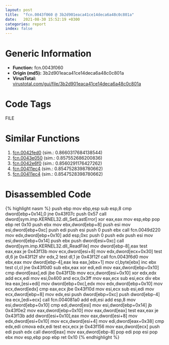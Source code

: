 ```yaml
---
layout: post
title:  "fcn.0043f060 @ 3b2d901eaca41ce14deca6a48c0c801a"
date:   2021-08-30 15:52:19 +0300
categories: report
index: false
---
```


# Generic Information
- **Function:** fcn.0043f060
- **Origin (md5):** 3b2d901eaca41ce14deca6a48c0c801a
- **VirusTotal:** [virustotal.com/gui/file/3b2d901eaca41ce14deca6a48c0c801a][virustotal_ref]

# Code Tags
<span class="tag" id="FILE">FILE</span>


# Similar Functions

1. [fcn.0042fed0][similar_1_ref] (sim.: 0.8660317684138544)
2. [fcn.0043e050][similar_2_ref] (sim.: 0.857552686200836)
3. [fcn.0042e6f0][similar_3_ref] (sim.: 0.8560291176427262)
4. [fcn.00411ec4][similar_4_ref] (sim.: 0.8547528398780662)
5. [fcn.00411ec4][similar_5_ref] (sim.: 0.8547528398780662)


# Disassembled Code

{% highlight nasm %}
push ebp
mov ebp,esp
sub esp,8
cmp dword[ebp+0x14],0
jne 0x43f07c
push 0x57
call dword[sym.imp.KERNEL32.dll_SetLastError]
xor eax,eax
mov esp,ebp
pop ebp
ret 0x10
push ebx
mov ebx,dword[ebp+8]
push esi
mov esi,dword[ebp+0xc]
push edi
push esi
push 0
push ebx
call fcn.0049d220
mov edx,dword[ebp+0x10]
add esp,0xc
push 0
push edx
push esi
mov esi,dword[ebp+0x14]
push ebx
push dword[esi+0xc]
call dword[sym.imp.KERNEL32.dll_ReadFile]
mov dword[ebp-8],eax
test eax,eax
je 0x43f13b
mov ecx,dword[esi+8]
mov edx,dword[ecx+0x30]
test dl,6
je 0x43f12f
shr edx,2
test dl,1
je 0x43f12f
call fcn.0043f6d0
mov ebx,eax
mov dword[ebp-4],eax
lea eax,[ebx+1]
mov cl,byte[ebx]
inc ebx
test cl,cl
jne 0x43f0d0
sub ebx,eax
xor edi,edi
mov eax,dword[ebp+0x10]
cmp dword[eax],edi
jbe 0x43f13b
mov ecx,dword[esi+0x10]
xor edx,edx
add ecx,edi
mov esi,0x400
and ecx,0x3ff
mov eax,ecx
sub esi,ecx
div ebx
lea eax,[esi+edi]
mov dword[ebp+0xc],edx
mov edx,dword[ebp+0x10]
mov ecx,dword[edx]
cmp eax,ecx
jbe 0x43f10d
mov esi,ecx
sub esi,edi
mov ecx,dword[ebp+8]
mov edx,esi
push dword[ebp+0xc]
push dword[ebp-4]
lea ecx,[edi+ecx]
call fcn.004081a0
add edi,esi
add esp,8
mov esi,dword[ebp+0x10]
cmp edi,dword[esi]
mov esi,dword[ebp+0x14]
jb 0x43f0e2
mov eax,dword[ebp+0x10]
mov eax,dword[eax]
test eax,eax
je 0x43f13b
add dword[esi+0x10],eax
mov eax,dword[esi+8]
mov edx,dword[esi+0x10]
mov ecx,dword[esi+4]
mov edi,dword[eax+0x38]
cmp edx,edi
cmova edx,edi
test ecx,ecx
je 0x43f156
mov eax,dword[ecx]
push edi
push edx
call dword[eax]
mov eax,dword[ebp-8]
pop edi
pop esi
pop ebx
mov esp,ebp
pop ebp
ret 0x10
{% endhighlight %}


[similar_1_ref]: /report/fcn.0042fed0@ab923633032c47ff6d9c40ed36a40b2b
[similar_2_ref]: /report/fcn.0043e050@3b2d901eaca41ce14deca6a48c0c801a
[similar_3_ref]: /report/fcn.0042e6f0@e2ba7f10eb234338a49853c34d7d9c56
[similar_4_ref]: /report/fcn.00411ec4@ba5ec83721de3ca10b3c9583f3b2c6a1
[similar_5_ref]: /report/fcn.00411ec4@53687e619dcac7d709f306d061d8daeb
[virustotal_ref]: https://www.virustotal.com/gui/file/3b2d901eaca41ce14deca6a48c0c801a